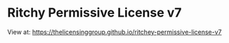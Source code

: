 # Ritchy Permissive License v7

View at: https://thelicensinggroup.github.io/ritchey-permissive-license-v7